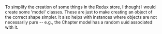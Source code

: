 To simplify the creation of some things in the Redux store, I thought I would create some 'model' classes.
These are just to make creating an object of the correct shape simpler. It also helps with instances where
objects are not necessarily pure -- e.g., the Chapter model has a random uuid associated with it.
